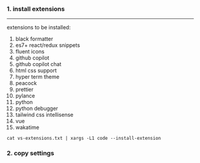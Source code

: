 ### 1. install extensions

---

extensions to be installed:

1. black formatter
2. es7+ react/redux snippets
3. fluent icons
4. github copilot
5. github copilot chat
6. html css support
7. hyper term theme
8. peacock
9. prettier
10. pylance
11. python
12. python debugger
13. tailwind css intellisense
14. vue
15. wakatime

`cat vs-extensions.txt | xargs -L1 code --install-extension`

### 2. copy settings
